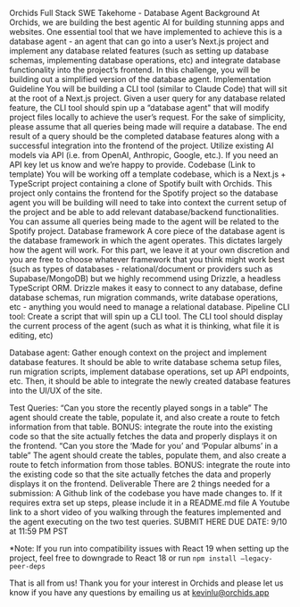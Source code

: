 Orchids Full Stack SWE Takehome - Database Agent
Background
At Orchids, we are building the best agentic AI for building stunning apps and websites. One essential tool that we have implemented to achieve this is a database agent - an agent that can go into a user’s Next.js project and implement any database related features (such as setting up database schemas, implementing database operations, etc) and integrate database functionality into the project’s frontend. In this challenge, you will be building out a simplified version of the database agent.
Implementation Guideline
You will be building a CLI tool (similar to Claude Code) that will sit at the root of a Next.js project. Given a user query for any database related feature, the CLI tool should spin up a “database agent" that will modify project files locally to achieve the user’s request. For the sake of simplicity, please assume that all queries being made will require a database. The end result of a query should be the completed database features along with a successful integration into the frontend of the project. Utilize existing AI models via API (i.e. from OpenAI, Anthropic, Google, etc.). If you need an API key let us know and we’re happy to provide.
Codebase (Link to template)
You will be working off a template codebase, which is a Next.js + TypeScript project containing a clone of Spotify built with Orchids. This project only contains the frontend for the Spotify project so the database agent you will be building will need to take into context the current setup of the project and be able to add relevant database/backend functionalities. You can assume all queries being made to the agent will be related to the Spotify project.
Database framework
A core piece of the database agent is the database framework in which the agent operates. This dictates largely how the agent will work. For this part, we leave it at your own discretion and you are free to choose whatever framework that you think might work best (such as types of databases - relational/document or providers such as Supabase/MongoDB) but we highly recommend using Drizzle, a headless TypeScript ORM. Drizzle makes it easy to connect to any database, define database schemas, run migration commands, write database operations, etc - anything you would need to manage a relational database.
Pipeline
CLI tool: Create a script that will spin up a CLI tool. The CLI tool should display the current process of the agent (such as what it is thinking, what file it is editing, etc)

Database agent: Gather enough context on the project and implement database features. It should be able to write database schema setup files, run migration scripts, implement database operations, set up API endpoints, etc. Then, it should be able to integrate the newly created database features into the UI/UX of the site.

Test Queries:
“Can you store the recently played songs in a table”
The agent should create the table, populate it, and also create a route to fetch information from that table.
BONUS: integrate the route into the existing code so that the site actually fetches the data and properly displays it on the frontend.
“Can you store the ‘Made for you’ and ‘Popular albums’ in a table”
The agent should create the tables, populate them, and also create a route to fetch information from those tables.
BONUS: integrate the route into the existing code so that the site actually fetches the data and properly displays it on the frontend.
Deliverable
There are 2 things needed for a submission:
A Github link of the codebase you have made changes to. If it requires extra set up steps, please include it in a README.md file
A Youtube link to a short video of you walking through the features implemented and the agent executing on the two test queries.
SUBMIT HERE
DUE DATE: 9/10 at 11:59 PM PST

\*Note: If you run into compatibility issues with React 19 when setting up the project, feel free to downgrade to React 18 or run `npm install –legacy-peer-deps`

That is all from us! Thank you for your interest in Orchids and please let us know if you have any questions by emailing us at kevinlu@orchids.app
